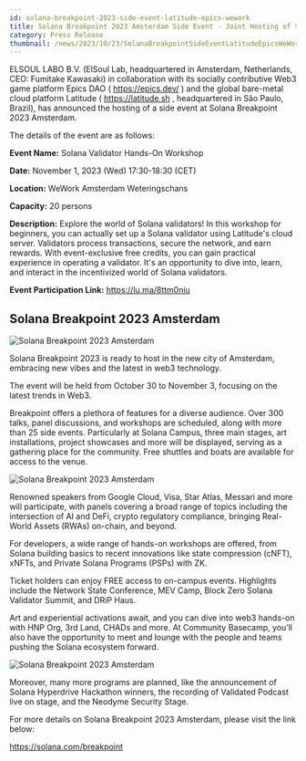 ```yaml
---
id: solana-breakpoint-2023-side-event-latitude-epics-wework
title: Solana Breakpoint 2023 Amsterdam Side Event - Joint Hosting of Solana Validator Hands-On Announced
category: Press Release
thumbnail: /news/2023/10/23/SolanaBreakpointSideEventLatitudeEpicsWeWork.png
---
```


ELSOUL LABO B.V. (ElSoul Lab, headquartered in Amsterdam, Netherlands, CEO: Fumitake Kawasaki) in collaboration with its socially contributive Web3 game platform Epics DAO ( https://epics.dev/ ) and the global bare-metal cloud platform Latitude ( https://latitude.sh , headquartered in São Paulo, Brazil), has announced the hosting of a side event at Solana Breakpoint 2023 Amsterdam.

The details of the event are as follows:

**Event Name:** Solana Validator Hands-On Workshop

**Date:** November 1, 2023 (Wed) 17:30-18:30 (CET)

**Location:** WeWork Amsterdam Weteringschans

**Capacity:** 20 persons

**Description:** Explore the world of Solana validators! In this workshop for beginners, you can actually set up a Solana validator using Latitude's cloud server. Validators process transactions, secure the network, and earn rewards. With event-exclusive free credits, you can gain practical experience in operating a validator. It's an opportunity to dive into, learn, and interact in the incentivized world of Solana validators.

**Event Participation Link:** https://lu.ma/8ttm0niu

## Solana Breakpoint 2023 Amsterdam

![Solana Breakpoint 2023 Amsterdam](/news/2023/10/23/Breakpoint2023WithDetails.png)

Solana Breakpoint 2023 is ready to host in the new city of Amsterdam, embracing new vibes and the latest in web3 technology.

The event will be held from October 30 to November 3, focusing on the latest trends in Web3.

Breakpoint offers a plethora of features for a diverse audience. Over 300 talks, panel discussions, and workshops are scheduled, along with more than 25 side events. Particularly at Solana Campus, three main stages, art installations, project showcases and more will be displayed, serving as a gathering place for the community. Free shuttles and boats are available for access to the venue.

![Solana Breakpoint 2023 Amsterdam](/news/2023/10/23/BreakpointSpeakers.jpg)

Renowned speakers from Google Cloud, Visa, Star Atlas, Messari and more will participate, with panels covering a broad range of topics including the intersection of AI and DeFi, crypto regulatory compliance, bringing Real-World Assets (RWAs) on-chain, and beyond.

For developers, a wide range of hands-on workshops are offered, from Solana building basics to recent innovations like state compression (cNFT), xNFTs, and Private Solana Programs (PSPs) with ZK.

Ticket holders can enjoy FREE access to on-campus events. Highlights include the Network State Conference, MEV Camp, Block Zero Solana Validator Summit, and DRiP Haus.

Art and experiential activations await, and you can dive into web3 hands-on with HNP Org, 3rd Land, CHADs and more. At Community Basecamp, you’ll also have the opportunity to meet and lounge with the people and teams pushing the Solana ecosystem forward.

![Solana Breakpoint 2023 Amsterdam](/news/2023/10/23/Breakpoint2022Air.jpg)

Moreover, many more programs are planned, like the announcement of Solana Hyperdrive Hackathon winners, the recording of Validated Podcast live on stage, and the Neodyme Security Stage.

For more details on Solana Breakpoint 2023 Amsterdam, please visit the link below:

https://solana.com/breakpoint
